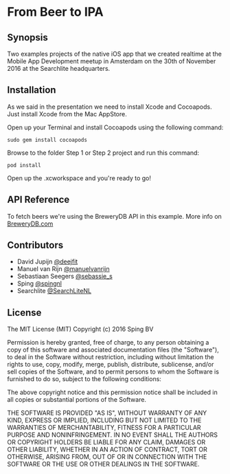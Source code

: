 # From Beer to IPA


## Synopsis

Two examples projects of the native iOS app that we created realtime at the Mobile App Development meetup in Amsterdam on the 30th of November 2016 at the Searchlite headquarters.


## Installation

As we said in the presentation we need to install Xcode and Cocoapods.
Just install Xcode from the Mac AppStore.

Open up your Terminal and install Cocoapods using the following command:

```
sudo gem install cocoapods
```

Browse to the folder Step 1 or Step 2 project and run this command:

```
pod install
```

Open up the .xcworkspace and you're ready to go!


## API Reference

To fetch beers we're using the BreweryDB API in this example. More info on [BreweryDB.com]("https://www.brewerydb.com/developers")


## Contributors

* David Jupijn [@deejfit]("https://twitter.com/deejfit")
* Manuel van Rijn [@manuelvanrijn]("https://twitter.com/manuelvanrijn")
* Sebastiaan Seegers [@sebassie_s]("https://twitter.com/sebassie_s")
* Sping [@spingnl]("https://twitter.com/spingnl")
* Searchlite [@SearchLiteNL]("https://twitter.com/searchlitenl")


## License

The MIT License (MIT)
Copyright (c) 2016 Sping BV

Permission is hereby granted, free of charge, to any person obtaining a copy of this software and associated documentation files (the "Software"), to deal in the Software without restriction, including without limitation the rights to use, copy, modify, merge, publish, distribute, sublicense, and/or sell copies of the Software, and to permit persons to whom the Software is furnished to do so, subject to the following conditions:

The above copyright notice and this permission notice shall be included in all copies or substantial portions of the Software.

THE SOFTWARE IS PROVIDED "AS IS", WITHOUT WARRANTY OF ANY KIND, EXPRESS OR IMPLIED, INCLUDING BUT NOT LIMITED TO THE WARRANTIES OF MERCHANTABILITY, FITNESS FOR A PARTICULAR PURPOSE AND NONINFRINGEMENT. IN NO EVENT SHALL THE AUTHORS OR COPYRIGHT HOLDERS BE LIABLE FOR ANY CLAIM, DAMAGES OR OTHER LIABILITY, WHETHER IN AN ACTION OF CONTRACT, TORT OR OTHERWISE, ARISING FROM, OUT OF OR IN CONNECTION WITH THE SOFTWARE OR THE USE OR OTHER DEALINGS IN THE SOFTWARE.
